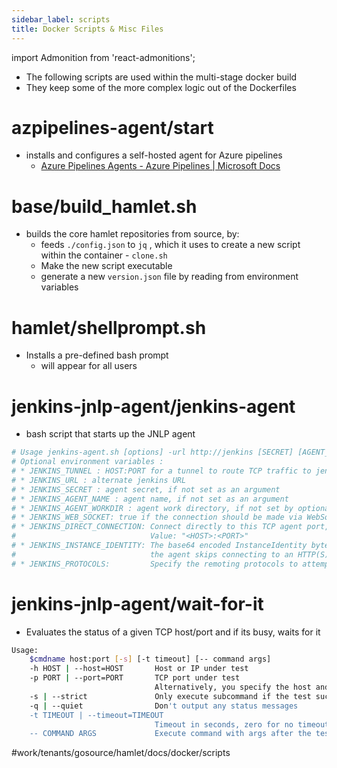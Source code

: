 ```yaml
---
sidebar_label: scripts
title: Docker Scripts & Misc Files
---
```

import Admonition from 'react-admonitions';

* The following scripts are used within the multi-stage docker build
* They keep some of the more complex logic out of the Dockerfiles

# azpipelines-agent/start
* installs and configures a self-hosted agent for Azure pipelines
	* [Azure Pipelines Agents - Azure Pipelines | Microsoft Docs](https://docs.microsoft.com/en-us/azure/devops/pipelines/agents/agents?view=azure-devops&tabs=browser#install)

# base/build_hamlet.sh
* builds the core hamlet repositories from source, by:
	* feeds  `./config.json` to `jq` , which it uses to create a new script within the container - `clone.sh`
	* Make the new script executable
	* generate a new `version.json` file by reading from environment variables

# hamlet/shellprompt.sh
* Installs a pre-defined bash prompt
	* will appear for all users

# jenkins-jnlp-agent/jenkins-agent
* bash script that starts up the JNLP agent

```sh
# Usage jenkins-agent.sh [options] -url http://jenkins [SECRET] [AGENT_NAME]
# Optional environment variables :
# * JENKINS_TUNNEL : HOST:PORT for a tunnel to route TCP traffic to jenkins host, when jenkins can't be directly accessed over network
# * JENKINS_URL : alternate jenkins URL
# * JENKINS_SECRET : agent secret, if not set as an argument
# * JENKINS_AGENT_NAME : agent name, if not set as an argument
# * JENKINS_AGENT_WORKDIR : agent work directory, if not set by optional parameter -workDir
# * JENKINS_WEB_SOCKET: true if the connection should be made via WebSocket rather than TCP
# * JENKINS_DIRECT_CONNECTION: Connect directly to this TCP agent port, skipping the HTTP(S) connection parameter download.
#                              Value: "<HOST>:<PORT>"
# * JENKINS_INSTANCE_IDENTITY: The base64 encoded InstanceIdentity byte array of the Jenkins master. When this is set,
#                              the agent skips connecting to an HTTP(S) port for connection info.
# * JENKINS_PROTOCOLS:         Specify the remoting protocols to attempt when instanceIdentity is provided.
```

# jenkins-jnlp-agent/wait-for-it
* Evaluates the status of a given TCP host/port and if its busy, waits for it
```bash
Usage:
    $cmdname host:port [-s] [-t timeout] [-- command args]
    -h HOST | --host=HOST       Host or IP under test
    -p PORT | --port=PORT       TCP port under test
                                Alternatively, you specify the host and port as host:port
    -s | --strict               Only execute subcommand if the test succeeds
    -q | --quiet                Don't output any status messages
    -t TIMEOUT | --timeout=TIMEOUT
                                Timeout in seconds, zero for no timeout
    -- COMMAND ARGS             Execute command with args after the test finishes

```

#work/tenants/gosource/hamlet/docs/docker/scripts